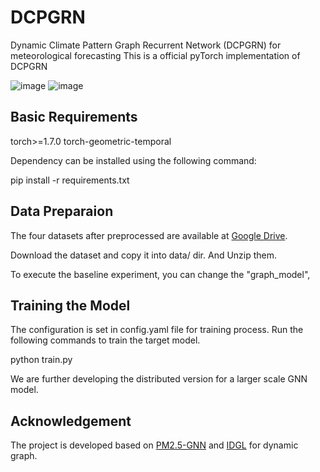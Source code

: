 # DCPGRN
Dynamic Climate Pattern Graph Recurrent Network (DCPGRN) for meteorological forecasting
This is a official pyTorch implementation of DCPGRN

![image](https://user-images.githubusercontent.com/44642002/236671180-822846e7-b3fd-4dce-b01c-fa383b6d5338.png=100x100)
![image](https://user-images.githubusercontent.com/44642002/236467448-15e556f8-d9b8-4407-8bb0-8c5373b827eb.png)



## Basic Requirements
torch>=1.7.0
torch-geometric-temporal

Dependency can be installed using the following command:

pip install -r requirements.txt

## Data Preparaion
The four datasets after preprocessed are available at [Google Drive]().

Download the dataset and copy it into data/ dir. And Unzip them.

To execute the baseline experiment, you can change the "graph_model", 


## Training the Model
The configuration is set in config.yaml file for training process. Run the following commands to train the target model.

python train.py

We are further developing the distributed version for a larger scale GNN model.

## Acknowledgement
The project is developed based on [PM2.5-GNN](https://github.com/shuowang-ai/PM2.5-GNN) and [IDGL](https://github.com/hugochan/IDGL) for dynamic graph.
